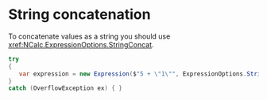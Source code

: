 ﻿# String concatenation

To concatenate values as a string you should use <xref:NCalc.ExpressionOptions.StringConcat>.

```c#
try
{
   var expression = new Expression($"5 + \"1\"", ExpressionOptions.StringConcat);
}
catch (OverflowException ex) { }
```